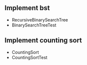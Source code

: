 ## Implement bst
 - RecursiveBinarySearchTree
 - BinarySearchTreeTest
 
## Implement counting sort
 - CountingSort
 - CountingSortTest
